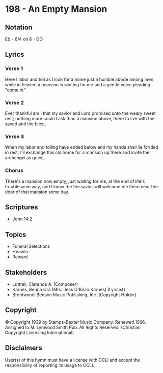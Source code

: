 # 198 - An Empty Mansion

## Notation

Eb - 6/4 on 6 - DO

## Lyrics

### Verse 1

Here I labor and toil as I look for a home just a humble abode among men, while in heaven a mansion is waiting for me and a gentle voice pleading "come in."

### Verse 2

Ever thankful am I that my savior and Lord promised unto the weary sweet rest; nothing more could I ask than a mansion above, there to live with the saved and the blest.

### Verse 3

When my labor and toiling have ended below and my hands shall lie forlded in rest, I'll exchange this old home for a mansion up there and invite the archangel as guest.

### Chorus

There's a mansion now empty, just waiting for me, at the end of life's troublesome way, and I know the the savior will welcome me there near the door of that mansion some day.


## Scriptures

- [John 14:2](https://www.biblegateway.com/passage/?search=John%2014%3A2)

## Topics

- Funeral Selections
- Heaven
- Reward

## Stakeholders

- Luttrell, Clarence A. (Composer)
- Karnes, Beuna Ora (Mrs. Jess O'Brian Karnes) (Lyricist)
- Brentwood-Benson Music Publishing, Inc. (Copyright Holder)

## Copyright

© Copyright 1939 by Stamps-Baxter Music Company. Renewed 1966. Assigned to M. Lynwood Smith Pub. All Rights Reserved.
(Christian Copyright Licensing International)

## Disclaimers

User(s) of this hymn must have a license with CCLI and accept the responsibility of reporting its usage to CCLI.

